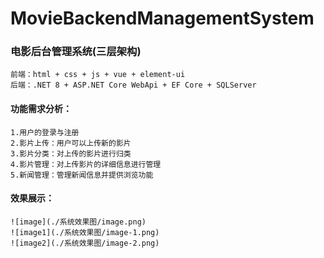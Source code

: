 # MovieBackendManagementSystem

### 电影后台管理系统(三层架构)

    前端：html + css + js + vue + element-ui
    后端：.NET 8 + ASP.NET Core WebApi + EF Core + SQLServer

#### 功能需求分析：

    1.用户的登录与注册
    2.影片上传：用户可以上传新的影片
    3.影片分类：对上传的影片进行归类
    4.影片管理：对上传影片的详细信息进行管理
    5.新闻管理：管理新闻信息并提供浏览功能

#### 效果展示：

    ![image](./系统效果图/image.png)
    ![image1](./系统效果图/image-1.png)
    ![image2](./系统效果图/image-2.png)
